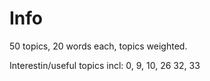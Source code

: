 # Info

50 topics, 20 words each, topics weighted.

Interestin/useful topics incl: 0, 9, 10, 26 32, 33